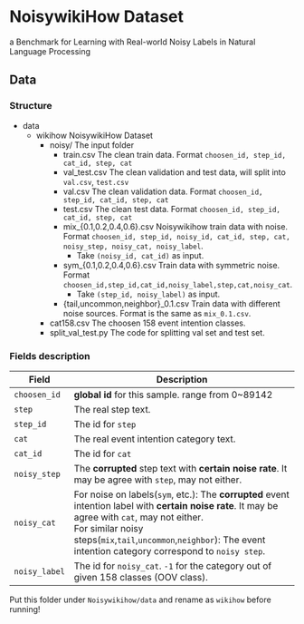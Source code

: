 # NoisywikiHow Dataset
a Benchmark for Learning with Real-world Noisy Labels in Natural Language Processing

## Data
### Structure
+ data
    + wikihow           NoisywikiHow Dataset
        + noisy/        The input folder
            + train.csv                         The clean train data. Format `choosen_id, step_id, cat_id, step, cat`
            + val_test.csv                      The clean validation and test data, will split into `val.csv`, `test.csv`
            + val.csv                           The clean validation data. Format `choosen_id, step_id, cat_id, step, cat`
            + test.csv                          The clean test data. Format `choosen_id, step_id, cat_id, step, cat`
            + mix_{0.1,0.2,0.4,0.6}.csv         Noisywikihow train data with noise. Format `choosen_id, step_id, noisy_id, cat_id, step, cat, noisy_step, noisy_cat, noisy_label`.
                +   Take `(noisy_id, cat_id)` as input.
            + sym_{0.1,0.2,0.4,0.6}.csv         Train data with symmetric noise. Format `choosen_id,step_id,cat_id,noisy_label,step,cat,noisy_cat`.
                +   Take `(step_id, noisy_label)` as input.
            + {tail,uncommon,neighbor}_0.1.csv  Train data with different noise sources. Format is the same as `mix_0.1.csv`.
        + cat158.csv    The choosen 158 event intention classes.
        + split_val_test.py     The code for splitting val set and test set.

### Fields description

| Field         | Description                                                  |
| ------------- | ------------------------------------------------------------ |
| `choosen_id`  | **global id** for this sample. range from 0~89142            |
| `step`        | The real step text.                                          |
| `step_id`     | The id for `step`                                            |
| `cat`         | The real event intention category text.                      |
| `cat_id`      | The id for `cat`                                             |
| `noisy_step`  | The **corrupted** step text with **certain noise rate**. It may be agree with `step`,  may not either. |
| `noisy_cat`   | For noise on labels(`sym`, etc.):  The **corrupted** event intention label with **certain noise rate**. It may be agree with `cat`,  may not either.<br />For similar noisy steps(`mix`,`tail`,`uncommon`,`neighbor`):  The event intention category correspond to `noisy step`. |
| `noisy_label` | The id for `noisy_cat`. `-1` for the category out of given 158 classes (OOV class). |

Put this folder under `Noisywikihow/data` and rename as `wikihow` before running!